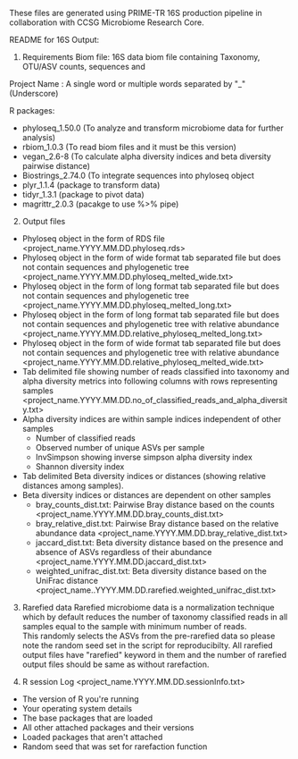 These files are generated using PRIME-TR 16S production pipeline in collaboration with CCSG Microbiome Research Core. 

README for 16S Output:

1. Requirements 
Biom file: 16S data biom file containing Taxonomy, OTU/ASV counts, sequences and 

Project Name : A single word or multiple words separated by "_" (Underscore)

R packages:
- phyloseq_1.50.0 (To analyze and transform microbiome data for further analysis)
- rbiom_1.0.3 (To read biom files and it must be this version)
- vegan_2.6-8 (To calculate alpha diversity indices and beta diversity pairwise distance)
- Biostrings_2.74.0 (To integrate sequences into phyloseq object
- plyr_1.1.4 (package to transform data)
- tidyr_1.3.1 (package to pivot data)
- magrittr_2.0.3 (pacakge to use %>% pipe)

2. Output files 
- Phyloseq object in the form of RDS file <project_name.YYYY.MM.DD.phyloseq.rds>
- Phyloseq object in the form of wide format tab separated file but does not contain sequences and phylogenetic tree <project_name.YYYY.MM.DD.phyloseq_melted_wide.txt>
- Phyloseq object in the form of long format tab separated file but does not contain sequences and phylogenetic tree <project_name.YYYY.MM.DD.phyloseq_melted_long.txt>
- Phyloseq object in the form of long format tab separated file but does not contain sequences and phylogenetic tree with relative abundance <project_name.YYYY.MM.DD.relative_phyloseq_melted_long.txt>
- Phyloseq object in the form of wide format tab separated file but does not contain sequences and phylogenetic tree with relative abundance <project_name.YYYY.MM.DD.relative_phyloseq_melted_wide.txt>
- Tab delimited file showing number of reads classified into taxonomy and alpha diversity metrics into following columns with rows representing samples <project_name.YYYY.MM.DD.no_of_classified_reads_and_alpha_diversity.txt>
- Alpha diversity indices are within sample indices independent of other samples
	- Number of classified reads 
	- Observed number of unique ASVs per sample 
	- InvSimpson showing inverse simpson alpha diversity index
	- Shannon diversity index
- Tab delimited Beta diversity indices or distances (showing relative distances among samples).
- Beta diversity indices or distances are dependent on other samples
	- bray_counts_dist.txt: Pairwise Bray distance based on the counts  <project_name.YYYY.MM.DD.bray_counts_dist.txt>
	- bray_relative_dist.txt: Pairwise Bray distance based on the relative abundance data <project_name.YYYY.MM.DD.bray_relative_dist.txt>
	- jaccard_dist.txt: Beta diversity distance based on the presence and absence of ASVs regardless of their abundance <project_name.YYYY.MM.DD.jaccard_dist.txt>
	- weighted_unifrac_dist.txt: Beta diversity distance based on the UniFrac distance <project_name..YYYY.MM.DD.rarefied.weighted_unifrac_dist.txt>

3. Rarefied data
Rarefied microbiome data is a normalization technique which by default reduces the number of taxonomy classified reads in all samples equal to the sample with minimum number of reads.  
This randomly selects the ASVs from the pre-rarefied data so please note the random seed set in the script for reproducibilty.
All rarefied output files have "rarefied" keyword in them and the number of rarefied output files should be same as without rarefaction.


4. R session Log <project_name.YYYY.MM.DD.sessionInfo.txt>
- The version of R you're running
- Your operating system details
- The base packages that are loaded
- All other attached packages and their versions
- Loaded packages that aren't attached
- Random seed that was set for rarefaction function 

